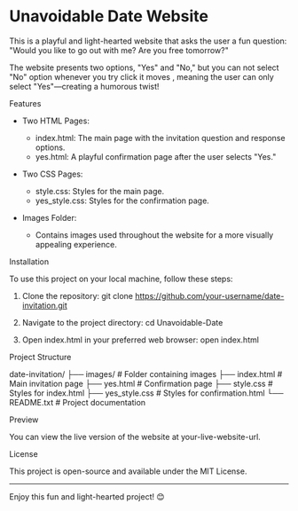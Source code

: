 
# Unavoidable Date Website

This is a playful and light-hearted website that asks the user a fun question:  
"Would you like to go out with me? Are you free tomorrow?"

The website presents two options, "Yes" and "No," but you can not select "No" option whenever you try click it moves , meaning the user can only select "Yes"—creating a humorous twist!

Features

- Two HTML Pages: 
  - index.html: The main page with the invitation question and response options.
  - yes.html: A playful confirmation page after the user selects "Yes."
  
- Two CSS Pages:
  - style.css: Styles for the main page.
  - yes_style.css: Styles for the confirmation page.

- Images Folder: 
  - Contains images used throughout the website for a more visually appealing experience.

Installation

To use this project on your local machine, follow these steps:

1. Clone the repository:
   git clone https://github.com/your-username/date-invitation.git

2. Navigate to the project directory:
   cd   Unavoidable-Date

3. Open index.html in your preferred web browser:
   open index.html

Project Structure

date-invitation/
├── images/                # Folder containing images
├── index.html             # Main invitation page
├── yes.html               # Confirmation page
├── style.css              # Styles for index.html
├── yes_style.css          # Styles for confirmation.html
└── README.txt             # Project documentation

Preview

You can view the live version of the website at your-live-website-url.

License

This project is open-source and available under the MIT License.

---
Enjoy this fun and light-hearted project! 😊
